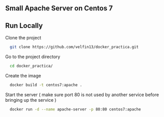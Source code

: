 ## Small Apache Server on Centos 7

## Run Locally

Clone the project

```bash
  git clone https://github.com/velfin13/docker_practica.git
```

Go to the project directory

```bash
  cd docker_practica/
```

Create the image

```bash
  docker build -t centos7:apache .
```

Start the server ( make sure port 80 is not used by another service before bringing up the service )

```bash
  docker run -d --name apache-server -p 80:80 centos7:apache
```

